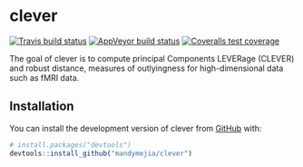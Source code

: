 
<!-- README.md is generated from README.Rmd. Please edit that file -->

# clever

<!-- badges: start -->

[![Travis build
status](https://travis-ci.com/mandymejia/clever.svg?branch=master)](https://travis-ci.com/mandymejia/clever)
[![AppVeyor build
status](https://ci.appveyor.com/api/projects/status/github/mandymejia/clever?branch=master&svg=true)](https://ci.appveyor.com/project/mandymejia/clever)
[![Coveralls test
coverage](https://coveralls.io/repos/github/mandymejia/clever/badge.svg)](https://coveralls.io/r/mandymejia/clever?branch=master)
<!-- badges: end -->

The goal of clever is to compute principal Components LEVERage (CLEVER)
and robust distance, measures of outlyingness for high-dimensional data
such as fMRI
data.

## Installation

<!-- You can install the released version of clever from [CRAN](https://CRAN.R-project.org) with: -->

<!-- ``` r -->

<!-- install.packages("clever") -->

<!-- ``` -->

You can install the development version of clever from
[GitHub](https://github.com/) with:

``` r
# install.packages("devtools")
devtools::install_github("mandymejia/clever")
```
